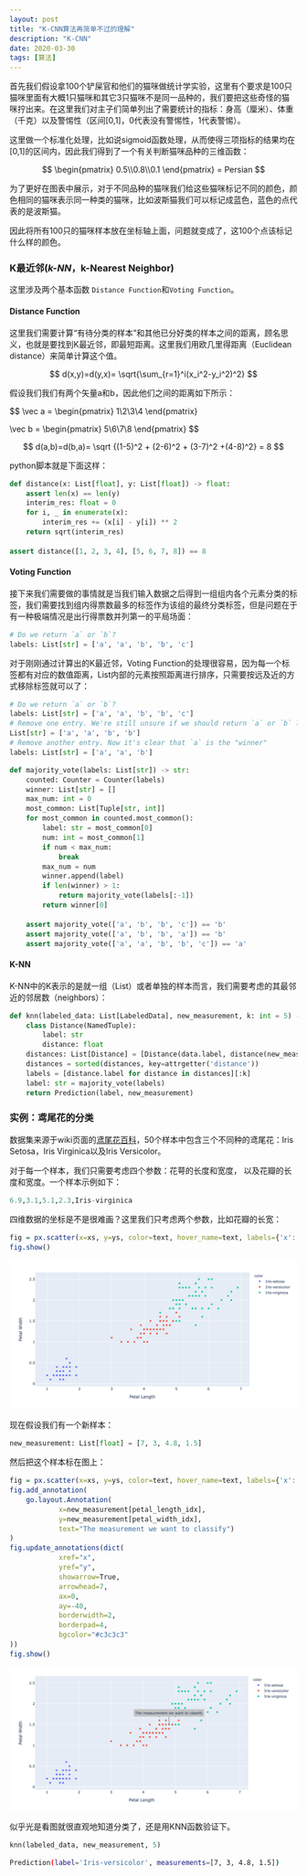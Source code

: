 ```yaml
---
layout: post
title: "K-CNN算法再简单不过的理解"
description: "K-CNN"
date: 2020-03-30
tags: [算法]
---
```


首先我们假设拿100个铲屎官和他们的猫咪做统计学实验，这里有个要求是100只猫咪里面有大概1只猫咪和其它3只猫咪不是同一品种的，我们要把这些奇怪的猫咪拧出来。在这里我们对主子们简单列出了需要统计的指标：身高（厘米）、体重（千克）以及警惕性（区间[0,1]，0代表没有警惕性，1代表警惕）。

<!--more-->

这里做一个标准化处理，比如说sigmoid函数处理，从而使得三项指标的结果均在[0,1]的区间内，因此我们得到了一个有关判断猫咪品种的三维函数：

$$
\begin{pmatrix} 
0.5\\0.8\\0.1 
\end{pmatrix} = Persian
$$

为了更好在图表中展示，对于不同品种的猫咪我们给这些猫咪标记不同的颜色，颜色相同的猫咪表示同一种类的猫咪，比如波斯猫我们可以标记成蓝色，蓝色的点代表的是波斯猫。

因此将所有100只的猫咪样本放在坐标轴上面，问题就变成了，这100个点该标记什么样的颜色。

### K最近邻(*k-NN*，k-Nearest Neighbor)

这里涉及两个基本函数 ```Distance Function```和```Voting Function```。

#### Distance Function

这里我们需要计算“有待分类的样本”和其他已分好类的样本之间的距离，顾名思义，也就是要找到K最近邻，即最短距离。这里我们用欧几里得距离（Euclidean distance）来简单计算这个值。

$$
d(x,y)=d(y,x)= \sqrt{\sum_{r=1}^i(x_i^2-y_i^2)^2}
$$

假设我们我们有两个矢量a和b，因此他们之间的距离如下所示：

$$
\vec a = \begin{pmatrix}
1\\2\\3\\4
\end{pmatrix}

\vec b = \begin{pmatrix}
5\\6\\7\\8
\end{pmatrix}
$$

$$
d(a,b)=d(b,a)= \sqrt {(1-5)^2 + (2-6)^2 + (3-7)^2 +(4-8)^2} = 8
$$

python脚本就是下面这样：

```python
def distance(x: List[float], y: List[float]) -> float:
    assert len(x) == len(y)
    interim_res: float = 0
    for i, _ in enumerate(x):
        interim_res += (x[i] - y[i]) ** 2  
    return sqrt(interim_res)

assert distance([1, 2, 3, 4], [5, 6, 7, 8]) == 8
```

#### Voting Function

接下来我们需要做的事情就是当我们输入数据之后得到一组组内各个元素分类的标签，我们需要找到组内得票数最多的标签作为该组的最终分类标签，但是问题在于有一种极端情况是出行得票数并列第一的平局场面：

```python
# Do we return `a` or `b`?
labels: List[str] = ['a', 'a', 'b', 'b', 'c']
```

对于刚刚通过计算出的K最近邻，Voting Function的处理很容易，因为每一个标签都有对应的数值距离，List内部的元素按照距离进行排序，只需要按远及近的方式移除标签就可以了：

```python
# Do we return `a` or `b`?
labels: List[str] = ['a', 'a', 'b', 'b', 'c']
# Remove one entry. We're still unsure if we should return `a` or `b` labels:
List[str] = ['a', 'a', 'b', 'b']
# Remove another entry. Now it's clear that `a` is the "winner"
labels: List[str] = ['a', 'a', 'b']
```

```python
def majority_vote(labels: List[str]) -> str:
    counted: Counter = Counter(labels)
    winner: List[str] = []
    max_num: int = 0
    most_common: List[Tuple[str, int]]
    for most_common in counted.most_common():
        label: str = most_common[0]
        num: int = most_common[1]
        if num < max_num:  
            break
        max_num = num
        winner.append(label)
        if len(winner) > 1:
            return majority_vote(labels[:-1])
        return winner[0]

    assert majority_vote(['a', 'b', 'b', 'c']) == 'b'
    assert majority_vote(['a', 'b', 'b', 'a']) == 'b'
    assert majority_vote(['a', 'a', 'b', 'b', 'c']) == 'a'
```

#### K-NN

K-NN中的K表示的是就一组（List）或者单独的样本而言，我们需要考虑的其最邻近的邻居数（neighbors）：

```python
def knn(labeled_data: List[LabeledData], new_measurement, k: int = 5) -> Prediction:
    class Distance(NamedTuple):
        label: str
        distance: float
    distances: List[Distance] = [Distance(data.label, distance(new_measurement, data.measurements))  for data in labeled_data]
    distances = sorted(distances, key=attrgetter('distance'))
    labels = [distance.label for distance in distances][:k]
    label: str = majority_vote(labels)
    return Prediction(label, new_measurement)
```



### 实例：鸢尾花的分类

数据集来源于wiki页面的[鸢尾花百科](https://en.m.wikipedia.org/wiki/Iris_flower_data_set)，50个样本中包含三个不同种的鸢尾花：Iris Setosa，Iris Virginica以及Iris Versicolor。

对于每一个样本，我们只需要考虑四个参数：花萼的长度和宽度， 以及花瓣的长度和宽度。一个样本示例如下：

```python
6.9,3.1,5.1,2.3,Iris-virginica
```

四维数据的坐标是不是很难画？这里我们只考虑两个参数，比如花瓣的长宽：

```R
fig = px.scatter(x=xs, y=ys, color=text, hover_name=text, labels={'x': 'Petal Length', 'y': 'Petal Width'})
fig.show()
```

![](../images/2020-3-30/Bildschirmfoto-2020-03-30-um-10.56.32.png)

现在假设我们有一个新样本：

```python
new_measurement: List[float] = [7, 3, 4.8, 1.5]
```

然后把这个样本标在图上：

```R
fig = px.scatter(x=xs, y=ys, color=text, hover_name=text, labels={'x': 'Petal Length', 'y': 'Petal Width'})
fig.add_annotation(
    go.layout.Annotation(
            x=new_measurement[petal_length_idx],
            y=new_measurement[petal_width_idx],
            text="The measurement we want to classify")
)
fig.update_annotations(dict(
            xref="x",
            yref="y",
            showarrow=True,
            arrowhead=7,
            ax=0,
            ay=-40,
            borderwidth=2,
            borderpad=4,
            bgcolor="#c3c3c3"
))
fig.show()
```

![Bildschirmfoto-2020-03-30-um-10.56.45](../images/2020-3-30/Bildschirmfoto-2020-03-30-um-10.56.45.png)

似乎光是看图就很直观地知道分类了，还是用KNN函数验证下。

```python
knn(labeled_data, new_measurement, 5)
```

```bash
Prediction(label='Iris-versicolor', measurements=[7, 3, 4.8, 1.5])
```